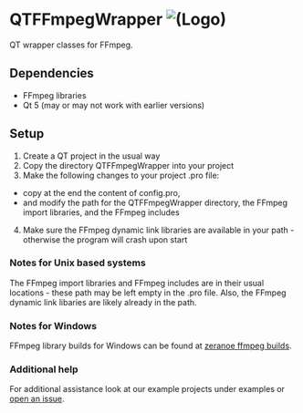 # QTFFmpegWrapper ![(Logo)](https://raw.githubusercontent.com/scribblemaniac/qtffmpegwrapper/master/logo.png)

QT wrapper classes for FFmpeg.

## Dependencies

- FFmpeg libraries
- Qt 5 (may or may not work with earlier versions)

## Setup

1. Create a QT project in the usual way
2. Copy the directory QTFFmpegWrapper into your project
3. Make the following changes to your project .pro file:
 - copy at the end the content of config.pro,
 - and modify the path for the QTFFmpegWrapper directory, the FFmpeg import libraries, and the FFmpeg includes
4. Make sure the FFmpeg dynamic link libraries are available in your path - otherwise the program will crash upon start

### Notes for Unix based systems
The FFmpeg import libraries and FFmpeg includes are in their usual locations - these path may be left empty in the .pro file. Also, the FFmpeg dynamic link libaries are likely already in the path.

### Notes for Windows
FFmpeg library builds for Windows can be found at [zeranoe ffmpeg builds](http://ffmpeg.zeranoe.com/builds).

### Additional help
For additional assistance look at our example projects under examples or [open an issue](https://github.com/scribblemaniac/qtffmpegwrapper/issues/new).
